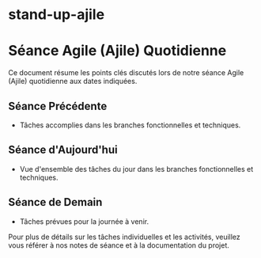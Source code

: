 # stand-up-ajile

# Séance Agile (Ajile) Quotidienne

Ce document résume les points clés discutés lors de notre séance Agile (Ajile) quotidienne aux dates indiquées.

## Séance Précédente 
- Tâches accomplies dans les branches fonctionnelles et techniques.

## Séance d'Aujourd'hui
- Vue d'ensemble des tâches du jour dans les branches fonctionnelles et techniques.

## Séance de Demain 
- Tâches prévues pour la journée à venir.

Pour plus de détails sur les tâches individuelles et les activités, veuillez vous référer à nos notes de séance et à la documentation du projet.

<!-- ## Contribution
Si vous avez des contributions ou des suggestions, n'hésitez pas à nous contacter.

## Licence
Ce document est sous licence [Creative Commons Attribution 4.0 International](https://creativecommons.org/licenses/by/4.0/).
 -->
